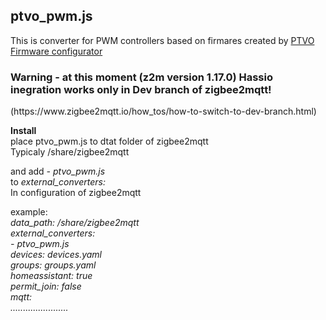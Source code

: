 <h2>ptvo_pwm.js</h2>
This is converter for PWM controllers based on firmares created by <a href ="https://ptvo.info/zigbee-configurable-firmware-features/">PTVO Firmware configurator</a>
<h3>Warning - at this moment (z2m version 1.17.0) Hassio inegration works only in Dev branch of zigbee2mqtt!</h3>
 (https://www.zigbee2mqtt.io/how_tos/how-to-switch-to-dev-branch.html)
<p>
<b>Install</b></br>
place ptvo_pwm.js to dtat folder of zigbee2mqtt</br>
Typicaly /share/zigbee2mqtt</br>
</p>
<p>
and add <i>- ptvo_pwm.js</i></br>
to <i>external_converters:</i></br>
In configuration of zigbee2mqtt</br>
</p>
<p>
example:</br>
<i>
data_path: /share/zigbee2mqtt</br>
external_converters:</br>
  - ptvo_pwm.js</br>
devices: devices.yaml</br>
groups: groups.yaml</br>
homeassistant: true</br>
permit_join: false</br>
mqtt:</br>
.......................</br>
 </i>
</p>
